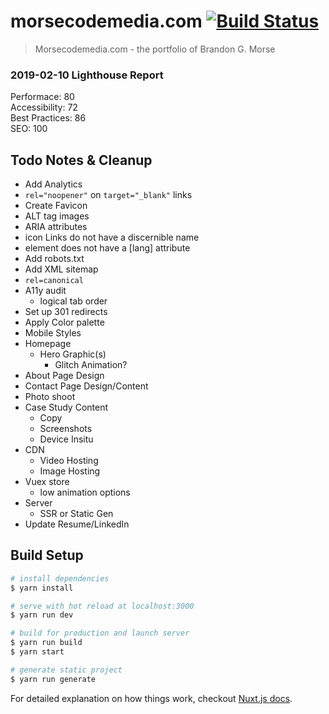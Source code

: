 # morsecodemedia.com [![Build Status](https://travis-ci.com/morsecodemedia/morsecodemedia.svg?branch=stage)](https://travis-ci.com/morsecodemedia/morsecodemedia)

> Morsecodemedia.com - the portfolio of Brandon G. Morse

### 2019-02-10 Lighthouse Report
Performace: 80  
Accessibility: 72  
Best Practices: 86  
SEO: 100

## Todo Notes & Cleanup
- Add Analytics
- `rel="noopener"` on `target="_blank"` links
- Create Favicon
- ALT tag images
- ARIA attributes
- icon Links do not have a discernible name
- <html> element does not have a [lang] attribute
- Add robots.txt
- Add XML sitemap
- `rel=canonical`
- A11y audit
  - logical tab order
- Set up 301 redirects
- Apply Color palette
- Mobile Styles
- Homepage
  - Hero Graphic(s)
    - Glitch Animation?
- About Page Design
- Contact Page Design/Content
- Photo shoot
- Case Study Content
  - Copy
  - Screenshots
  - Device Insitu
- CDN
  - Video Hosting
  - Image Hosting
- Vuex store
  - low animation options
- Server
  - SSR or Static Gen
- Update Resume/LinkedIn

## Build Setup

``` bash
# install dependencies
$ yarn install

# serve with hot reload at localhost:3000
$ yarn run dev

# build for production and launch server
$ yarn run build
$ yarn start

# generate static project
$ yarn run generate
```

For detailed explanation on how things work, checkout [Nuxt.js docs](https://nuxtjs.org).
